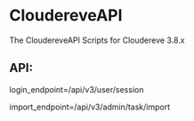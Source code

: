 # CloudereveAPI

The CloudereveAPI Scripts for Cloudereve 3.8.x

## API:

login_endpoint=/api/v3/user/session

import_endpoint=/api/v3/admin/task/import
